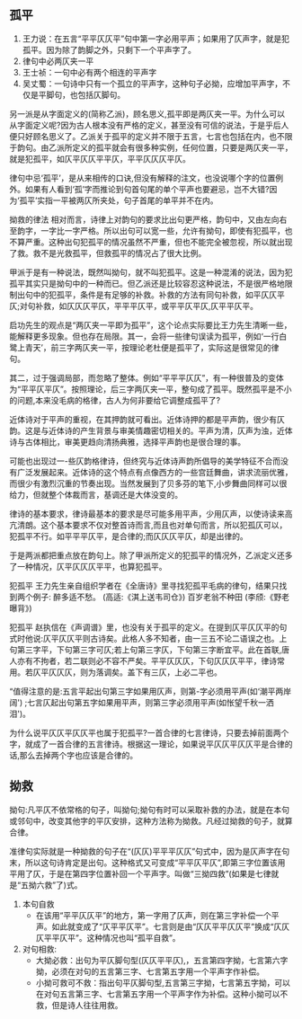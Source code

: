 ## 孤平


1. 王力说：在五言“平平仄仄平”句中第一字必用平声；如果用了仄声字，就是犯孤平。因为除了韵脚之外，只剩下一个平声字了。
2. 律句中必两仄夹一平
3. 王士祯：一句中必有两个相连的平声字
4. 吴丈蜀：一句诗中只有一个孤立的平声字，这种句子必拗，应增加平声字，不仅是平脚句，也包括仄脚句。

另一派是从字面定义的(简称乙派)，顾名思义,孤平即是两仄夹一平。为什么可以从字面定义呢?因为古人根本没有严格的定义，甚至没有可信的说法，于是乎后人便只好顾名思义了。乙派关于孤平的定义并不限于五言，七言也包括在内，也不限于韵句。由乙派所定义的孤平就会有很多种实例，任何位置，只要是两仄夹一平，就是犯孤平，如仄平仄仄平平仄，平平仄仄仄平仄。

律句中忌‘孤平’，是从来相传的口诀,但没有解释的注文，也没说哪个字的位置例外。如果有人看到‘孤’字而推论到句首句尾的单个平声也要避忌，岂不大错?因为‘孤平’实指一平被两仄所夹处，句子首尾的单平并不在内。


拗救的律法
相对而言，诗律上对韵句的要求比出句更严格，韵句中，又由左向右至韵字，一字比一字严格。所以出句可以宽一些，允许有拗句，即使有犯孤平，也不算严重。这种出句犯孤平的情况虽然不严重，但也不能完全被忽视，所以就出现了救。救不是光救孤平，但救孤平的情况占了很大比例。

甲派于是有一种说法，既然叫拗句，就不叫犯孤平。这是一种混淆的说法，因为犯孤平其实只是拗句中的一种而已。但乙派还是比较容忍这种说法，不是很严格地限制出句中的犯孤平，条件是有足够的补救。补救的方法有同句补救，如平仄仄平仄;对句补救，如仄仄仄平仄，平平平仄平，或平平仄平仄,仄平平仄平。

启功先生的观点是“两仄夹一平即为孤平”，这个论点实际要比王力先生清晰一些，能解释更多现象。但也存在局限。其一，会将一些律句误读为孤平，例如‘一行白鹭上青天’，前三字两仄夹一平，按理论老杜便是孤平了，实际这是很常见的律句。

其二，过于强调局部，而忽略了整体。例如“平平平仄仄”，有一种很普及的变体为“平平仄平仄”。按照理论，后三字两仄夹一平，整句成了孤平。既然孤平是不小的问题,本来没毛病的格律，古人为何非要给它调整成孤平了?

近体诗对于平声的重视，在其押韵就可看出。近体诗押的都是平声韵，很少有仄韵。这是与近体诗的产生背景与审美情趣密切相关的。平声为清，仄声为浊，近体诗与古体相比，审美更趋向清扬典雅，选择平声韵也是很合理的事。

可能也出现过一-些仄韵格律诗，但终究与近体诗声韵所倡导的美学特征不合而没有广泛发展起来。近体诗的这个特点有点像西方的一些宫廷舞曲，讲求流丽优雅，而很少有激烈沉重的节奏出现。当然发展到了贝多芬的笔下,小步舞曲同样可以很给力，但就整个体裁而言，基调还是大体没变的。

律诗的基本要求，律诗最基本的要求是尽可能多用平声，少用仄声，以使诗读来高亢清朗。这个基本要求不仅对整首诗而言,而且也对单句而言，所以犯孤仄可以，犯孤平不行。如平平平仄平，是合律的;而仄仄仄平仄，却是出律的。

于是两派都把重点放在韵句上。除了甲派所定义的犯孤平的情况外，乙派定义还多了一种情况，仄平仄仄仄平平，也算犯孤平。

犯孤平
王力先生亲自组织学者在《全唐诗》里寻找犯孤平毛病的律句，结果只找到两个例子:
醉多适不愁。
(高适:《淇上送韦司仓》) 
百岁老翁不种田
(李颀:《野老曝背》)

犯孤平
赵执信在《声调谱》里，也没有关于孤平的定义。在提到仄平仄仄平的句式时他说:仄平仄仄平则古诗矣。此格人多不知者，由一三五不论二语误之也。上句第三字平，下句第三字可仄;若上句第三字仄，下句第三字断宜平。此在首联,唐人亦有不拘者，若二联则必不容不严矣。平平仄仄仄，下句仄仄仄平平，律诗常用。若仄平仄仄仄，则为落调矣。盖下有三仄，上必二平也。

“值得注意的是:五言平起出句第三字如果用仄声，则第-字必须用平声(如‘潮平两岸阔') ;七言仄起出句第五字如果用平声，则第三字必须用平声(如怅望千秋一洒泪')。

为什么说平仄仄平仄仄平也属于犯孤平?一首合律的七言律诗，只要去掉前面两个字，就成了一首合律的五言律诗。根据这一理论，如果说平仄仄平仄仄平是合律的话,那么去掉两个字也应该是合律的。

## 拗救

拗句:凡平仄不依常格的句子，叫拗句;拗句有时可以采取补救的办法，就是在本句或邻句中，改变其他字的平仄安排，这种方法称为拗救。凡经过拗救的句子，就算合律。

准律句实际就是一种拗救的句子在“(仄仄)平平平仄仄”句式中，因为是仄声字在句末，所以这句诗肯定是出句。这种格式又可变成“平平仄平仄”,即第三字位置该用平用了仄，于是在第四字位置补回一个平声字。叫做“三拗四救”(如果是七律就是“五拗六救”了)式。

1. 本句自救
	- 在该用“平平仄仄平”的地方，第一字用了仄声，则在第三字补偿一个平声。如此就变成了“仄平平仄平”。七言则是由“仄仄平平仄仄平”换成“仄仄仄平平仄平”。这种情况也叫“孤平自救”。
2. 对句相救:
	- 大拗必救：出句为平仄脚句型(仄仄平平仄),，五言第四字拗，七言第六字拗，必须在对句的五言第三字、七言第五字用一个平声字作补偿。
	- 小拗可救可不救：指出句平仄脚句型,五言第三字拗，七言第五字拗，可以在对句五言第三字、七言第五字用一个平声字作为补偿。这种小拗可以不救，但是诗人往往用救。